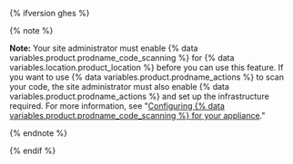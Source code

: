 {% ifversion ghes %}

{% note %}

**Note:** Your site administrator must enable {% data variables.product.prodname_code_scanning %} for {% data variables.location.product_location %} before you can use this feature. If you want to use {% data variables.product.prodname_actions %} to scan your code, the site administrator must also enable {% data variables.product.prodname_actions %} and set up the infrastructure required. For more information, see "[Configuring {% data variables.product.prodname_code_scanning %} for your appliance](/enterprise/admin/code-security/managing-github-advanced-security-for-your-enterprise/configuring-code-scanning-for-your-appliance)."

{% endnote %}

{% endif %}

